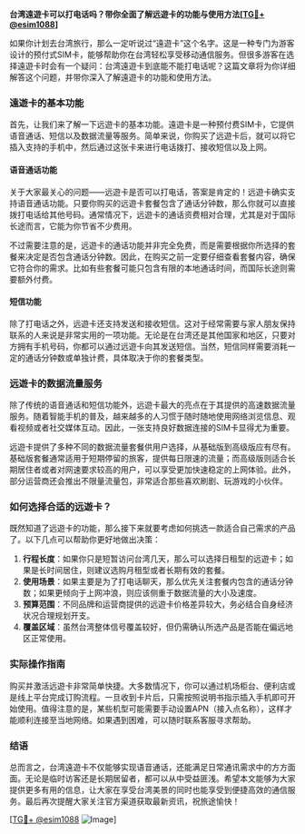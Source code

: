 **台湾遠遊卡可以打电话吗？带你全面了解远遊卡的功能与使用方法[[TG💪+ @esim1088](https://t.me/s/esim1088)]**

如果你计划去台湾旅行，那么一定听说过“遠遊卡”这个名字。这是一种专门为游客设计的预付式SIM卡，能够帮助你在台湾轻松享受移动通信服务。但很多游客在选择遠遊卡时会有一个疑问：台湾遠遊卡到底能不能打电话呢？这篇文章将为你详细解答这个问题，并带你深入了解遠遊卡的功能和使用方法。

### 遠遊卡的基本功能

首先，让我们来了解一下远遊卡的基本功能。遠遊卡是一种预付费SIM卡，它提供语音通话、短信以及数据流量等服务。简单来说，你购买了远遊卡后，就可以将它插入支持的手机中，然后通过这张卡来进行电话拨打、接收短信以及上网。

#### 语音通话功能

关于大家最关心的问题——远遊卡是否可以打电话，答案是肯定的！远遊卡确实支持语音通话功能。只要你购买的远遊卡套餐包含了通话分钟数，那么你就可以直接拨打电话给其他号码。通常情况下，远遊卡的通话资费相对合理，尤其是对于国际长途而言，它能为你节省不少费用。

不过需要注意的是，远遊卡的通话功能并非完全免费，而是需要根据你所选择的套餐来决定是否包含通话分钟数。因此，在购买之前一定要仔细查看套餐内容，确保它符合你的需求。比如有些套餐可能只包含有限的本地通话时间，而国际长途则需要额外付费。

#### 短信功能

除了打电话之外，远遊卡还支持发送和接收短信。这对于经常需要与家人朋友保持联系的人来说是非常实用的一项功能。无论是在台湾还是其他国家和地区，只要对方拥有手机号码，你都可以通过远遊卡向其发送短信。当然，短信同样需要消耗一定的通话分钟数或单独计费，具体取决于你的套餐类型。

### 远遊卡的数据流量服务

除了传统的语音通话和短信功能外，远遊卡最大的亮点在于其提供的高速数据流量服务。随着智能手机的普及，越来越多的人习惯于随时随地使用网络浏览信息、观看视频或者社交媒体互动。因此，一张支持良好数据连接的SIM卡显得尤为重要。

远遊卡提供了多种不同的数据流量套餐供用户选择，从基础版到高级版应有尽有。基础版套餐通常适用于短期停留的旅客，提供每日限速的流量；而高级版则适合长期居住者或者对网速要求较高的用户，可以享受更加快速稳定的上网体验。此外，部分运营商还会推出不限量流量包，非常适合那些喜欢刷剧、玩游戏的小伙伴。

### 如何选择合适的远遊卡？

既然知道了远遊卡的功能，那么接下来就要考虑如何挑选一款适合自己需求的产品了。以下几点可以帮助你更好地做出决策：

1. **行程长度**：如果你只是短暂访问台湾几天，那么可以选择日租型的远遊卡；如果是长时间居住，则建议选购月租型或者长期有效的套餐。
2. **使用场景**：如果主要是为了打电话聊天，那么优先关注套餐内包含的通话分钟数；如果更倾向于上网冲浪，则应该侧重于数据流量的大小及速度。
3. **预算范围**：不同品牌和运营商提供的远遊卡价格差异较大，务必结合自身经济状况合理规划开支。
4. **覆盖区域**：虽然台湾整体信号覆盖较好，但仍需确认所选产品是否能在偏远地区正常使用。

### 实际操作指南

购买并激活远遊卡非常简单快捷。大多数情况下，你可以通过机场柜台、便利店或是线上平台完成订购流程。一旦收到卡片后，只需按照说明书指示插入手机即可开始使用。值得注意的是，某些机型可能需要手动设置APN（接入点名称），这样才能顺利连接至当地网络。如果遇到困难，可以随时联系客服寻求帮助。

### 结语

总而言之，台湾遠遊卡不仅能够实现语音通话，还能满足日常通讯需求中的方方面面。无论是临时访客还是长期居留者，都可以从中受益匪浅。希望本文能够为大家提供更多有用的信息，让大家在享受台湾美景的同时也能享受到便捷高效的通信服务。最后再次提醒大家关注官方渠道获取最新资讯，祝旅途愉快！

[[TG💪+ @esim1088](https://t.me/s/esim1088) ![Image](https://i.postimg.cc/4NQfJmqS/Snipaste-2025-05-13-00-14-12.png)]